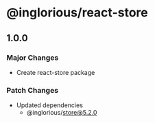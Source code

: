 # @inglorious/react-store

## 1.0.0

### Major Changes

- Create react-store package

### Patch Changes

- Updated dependencies
  - @inglorious/store@5.2.0
